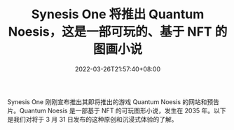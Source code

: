 ﻿---
title: "Synesis One 将推出 Quantum Noesis，这是一部可玩的、基于 NFT 的图画小说"
date: 2022-03-26T21:57:40+08:00
lastmod: 2022-03-26T16:45:40+08:00
draft: false
authors: ["Wyatt"]
description: "Synesis One 刚刚宣布推出其即将推出的游戏 Quantum Noesis 的网站和预告片。Quantum Noesis 是一部基于 NFT 的可玩图形小说，发生在 2035 年。以下是我们对将于 3 月 31 日发布的这种原创和沉浸式体验的了解。"
featuredImage: "synesis-one-to-launch-quantum-noesis-a-playable-nft-based-graphic-novel.jpg"
tags: ["Virtual World","虚拟世界","Play to Earn"]
categories: ["news"]
news: ["虚拟世界"]
weight: 
lightgallery: true
pinned: false
recommend: false
recommend1: false
---

Synesis One 刚刚宣布推出其即将推出的游戏 Quantum Noesis 的网站和预告片。Quantum Noesis 是一部基于 NFT 的可玩图形小说，发生在 2035 年。以下是我们对将于 3 月 31 日发布的这种原创和沉浸式体验的了解。

<!--more-->

